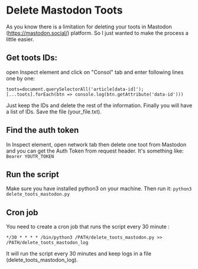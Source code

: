 # Delete Mastodon Toots
As you know there is a limitation for deleting your toots in Mastodon (https://mastodon.social/) platform. So I just wanted to make the process a little easier. 

## Get toots IDs:
open Inspect element and click on "Consol" tab and enter following lines one by one:
```
toots=document.querySelectorAll('article[data-id]');
[...toots].forEach(btn => console.log(btn.getAttribute('data-id')))
```

Just keep the IDs and delete the rest of the information. Finally you will have a list of IDs. Save the file (your_file.txt).

## Find the auth token
In Inspect element, open network tab then delete one toot from Mastodon and you can get the Auth Token from request header. It's something like: `Bearer YOUTR_TOKEN`

## Run the script
Make sure you have installed python3 on your machine. Then run it: `python3 delete_toots_mastodon.py`

## Cron job
You need to create a cron job that runs the script every 30 minute :
```
*/30 * * * * /bin/python3 /PATH/delete_toots_mastodon.py >> /PATH/delete_toots_mastodon_log
```

It will run the script every 30 minutes and keep logs in a file (delete_toots_mastodon_log).
